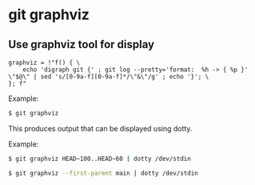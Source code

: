 # git graphviz

## Use graphviz tool for display

```gitconfig
graphviz = !"f() { \
    echo 'digraph git {' ; git log --pretty='format:  %h -> { %p }' \"$@\" | sed 's/[0-9a-f][0-9a-f]*/\"&\"/g' ; echo '}'; \
}; f"
```

Example:

```sh
$ git graphviz
```

This produces output that can be displayed using dotty.

Example:

```sh
$ git graphviz HEAD~100..HEAD~60 | dotty /dev/stdin

$ git graphviz --first-parent main | dotty /dev/stdin
```
